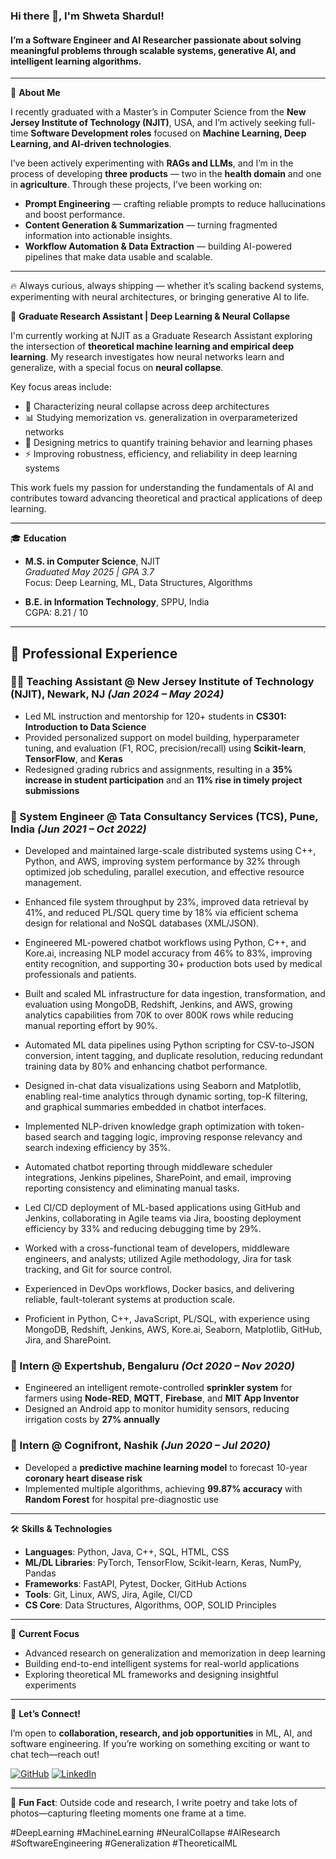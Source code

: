 ### Hi there 👋, I'm Shweta Shardul!  

#### I’m a Software Engineer and AI Researcher passionate about solving meaningful problems through scalable systems, generative AI, and intelligent learning algorithms.  

---

📘 **About Me**  

I recently graduated with a Master’s in Computer Science from the **New Jersey Institute of Technology (NJIT)**, USA, and I’m actively seeking full-time **Software Development roles** focused on **Machine Learning, Deep Learning, and AI-driven technologies**.  

I’ve been actively experimenting with **RAGs and LLMs**, and I’m in the process of developing **three products** — two in the **health domain** and one in **agriculture**. Through these projects, I’ve been working on:  
- **Prompt Engineering** — crafting reliable prompts to reduce hallucinations and boost performance.  
- **Content Generation & Summarization** — turning fragmented information into actionable insights.  
- **Workflow Automation & Data Extraction** — building AI-powered pipelines that make data usable and scalable.  

---

🔥 Always curious, always shipping — whether it’s scaling backend systems, experimenting with neural architectures, or bringing generative AI to life.  


🔬 **Graduate Research Assistant | Deep Learning & Neural Collapse**

I'm currently working at NJIT as a Graduate Research Assistant exploring the intersection of **theoretical machine learning and empirical deep learning**. My research investigates how neural networks learn and generalize, with a special focus on **neural collapse**.

Key focus areas include:
- 🧠 Characterizing neural collapse across deep architectures
- 📊 Studying memorization vs. generalization in overparameterized networks
- 📏 Designing metrics to quantify training behavior and learning phases
- ⚡ Improving robustness, efficiency, and reliability in deep learning systems

This work fuels my passion for understanding the fundamentals of AI and contributes toward advancing theoretical and practical applications of deep learning.

---

🎓 **Education**

- **M.S. in Computer Science**, NJIT  
  *Graduated May 2025 | GPA 3.7*  
  Focus: Deep Learning, ML, Data Structures, Algorithms

- **B.E. in Information Technology**, SPPU, India  
  CGPA: 8.21 / 10

---

## 💼 Professional Experience

### 🧑‍🏫 Teaching Assistant @ New Jersey Institute of Technology (NJIT), Newark, NJ *(Jan 2024 – May 2024)*
- Led ML instruction and mentorship for 120+ students in **CS301: Introduction to Data Science**
- Provided personalized support on model building, hyperparameter tuning, and evaluation (F1, ROC, precision/recall) using **Scikit-learn**, **TensorFlow**, and **Keras**
- Redesigned grading rubrics and assignments, resulting in a **35% increase in student participation** and an **11% rise in timely project submissions**

### 🏢 System Engineer @ Tata Consultancy Services (TCS), Pune, India *(Jun 2021 – Oct 2022)*
- Developed and maintained large-scale distributed systems using C++, Python, and AWS, improving system performance by 32% through optimized job scheduling, parallel execution, and effective resource management.

- Enhanced file system throughput by 23%, improved data retrieval by 41%, and reduced PL/SQL query time by 18% via efficient schema design for relational and NoSQL databases (XML/JSON).

- Engineered ML-powered chatbot workflows using Python, C++, and Kore.ai, increasing NLP model accuracy from 46% to 83%, improving entity recognition, and supporting 30+ production bots used by medical professionals and patients.

- Built and scaled ML infrastructure for data ingestion, transformation, and evaluation using MongoDB, Redshift, Jenkins, and AWS, growing analytics capabilities from 70K to over 800K rows while reducing manual reporting effort by 90%.

- Automated ML data pipelines using Python scripting for CSV-to-JSON conversion, intent tagging, and duplicate resolution, reducing redundant training data by 80% and enhancing chatbot performance.

- Designed in-chat data visualizations using Seaborn and Matplotlib, enabling real-time analytics through dynamic sorting, top-K filtering, and graphical summaries embedded in chatbot interfaces.

- Implemented NLP-driven knowledge graph optimization with token-based search and tagging logic, improving response relevancy and search indexing efficiency by 35%.

- Automated chatbot reporting through middleware scheduler integrations, Jenkins pipelines, SharePoint, and email, improving reporting consistency and eliminating manual tasks.

- Led CI/CD deployment of ML-based applications using GitHub and Jenkins, collaborating in Agile teams via Jira, boosting deployment efficiency by 33% and reducing debugging time by 29%.

- Worked with a cross-functional team of developers, middleware engineers, and analysts; utilized Agile methodology, Jira for task tracking, and Git for source control.

- Experienced in DevOps workflows, Docker basics, and delivering reliable, fault-tolerant systems at production scale.

- Proficient in Python, C++, JavaScript, PL/SQL, with experience using MongoDB, Redshift, Jenkins, AWS, Kore.ai, Seaborn, Matplotlib, GitHub, Jira, and SharePoint.

### 🌱 Intern @ Expertshub, Bengaluru *(Oct 2020 – Nov 2020)*
- Engineered an intelligent remote-controlled **sprinkler system** for farmers using **Node-RED**, **MQTT**, **Firebase**, and **MIT App Inventor**
- Designed an Android app to monitor humidity sensors, reducing irrigation costs by **27% annually**

### 🧠 Intern @ Cognifront, Nashik *(Jun 2020 – Jul 2020)*
- Developed a **predictive machine learning model** to forecast 10-year **coronary heart disease risk**  
- Implemented multiple algorithms, achieving **99.87% accuracy** with **Random Forest** for hospital pre-diagnostic use

---

🛠 **Skills & Technologies**

- **Languages**: Python, Java, C++, SQL, HTML, CSS  
- **ML/DL Libraries**: PyTorch, TensorFlow, Scikit-learn, Keras, NumPy, Pandas  
- **Frameworks**: FastAPI, Pytest, Docker, GitHub Actions  
- **Tools**: Git, Linux, AWS, Jira, Agile, CI/CD  
- **CS Core**: Data Structures, Algorithms, OOP, SOLID Principles

---

🚀 **Current Focus**

- Advanced research on generalization and memorization in deep learning  
- Building end-to-end intelligent systems for real-world applications  
- Exploring theoretical ML frameworks and designing insightful experiments

---

🌟 **Let’s Connect!**

I’m open to **collaboration, research, and job opportunities** in ML, AI, and software engineering. If you’re working on something exciting or want to chat tech—reach out!

[![GitHub](https://img.shields.io/badge/GitHub-000?style=for-the-badge&logo=github&logoColor=white)](https://github.com/shwetashardul)
[![LinkedIn](https://img.shields.io/badge/LinkedIn-0077B5?style=for-the-badge&logo=linkedin&logoColor=white)](https://www.linkedin.com/in/shweta-v-shardul/)

---

🔖 **Fun Fact**: Outside code and research, I write poetry and take lots of photos—capturing fleeting moments one frame at a time.

#DeepLearning #MachineLearning #NeuralCollapse #AIResearch #SoftwareEngineering #Generalization #TheoreticalML
